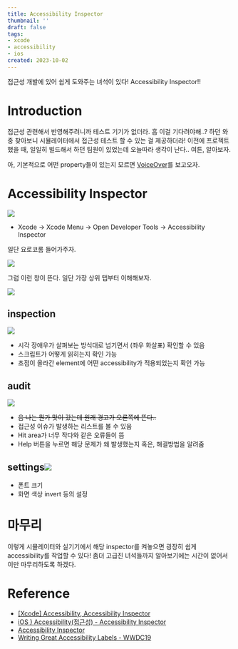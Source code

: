 ```yaml
---
title: Accessibility Inspector
thumbnail: ''
draft: false
tags:
- xcode
- accessibility
- ios
created: 2023-10-02
---
```


접근성 개발에 있어 쉽게 도와주는 녀석이 있다! Accessibility Inspector!!

# Introduction

접근성 관련해서 반영해주려니까 테스트 기기가 없더라. 흠 이걸 기다려야해..? 하던 와중 찾아보니 시뮬레이터에서 접근성 테스트 할 수 있는 걸 제공하더라! 이전에 프로젝트했을 때, 일일히 빌드해서 하던 팀원이 있었는데 오늘따라 생각이 난다.. 여튼, 알아보자.

아, 기본적으로 어떤 property들이 있는지 모르면 [VoiceOver](VoiceOver.md)를 보고오자.

# Accessibility Inspector

![](XcodeProject_21_Accessibility_Inspector_0.png)

* Xcode → Xcode Menu → Open Developer Tools → Accessibility Inspector

일단 요로코롬 들어가주자.

![](XcodeProject_21_Accessibility_Inspector_1.png)

그럼 이런 창이 뜬다. 일단 가장 상위 탭부터 이해해보자.

![](XcodeProject_21_Accessibility_Inspector_2.png)

## inspection

![](XcodeProject_21_Accessibility_Inspector_3.png)

* 시각 장애우가 살펴보는 방식대로 넘기면서 (좌우 화살표) 확인할 수 있음
* 스크립트가 어떻게 읽히는지 확인 가능
* 초점이 올라간 element에 어떤 accessibility가 적용되었는지 확인 가능

## audit

![](XcodeProject_21_Accessibility_Inspector_4.png)

* ~~음 나는 뭔가 맛이 갔는데 원래 경고가 오른쪽에 뜬다..~~
* 접근성 이슈가 발생하는 리스트를 볼 수 있음
* Hit area가 너무 작다와 같은 오류들이 뜸
* Help 버튼을 누르면 해당 문제가 왜 발생했는지 혹은, 해결방법을 알려줌

## settings![](XcodeProject_21_Accessibility_Inspector_5.png)

* 폰트 크기
* 화면 색상 invert 등의 설정

# 마무리

이렇게 시뮬레이터와 실기기에서 해당 inspector를 켜놓으면 굉장히 쉽게 accessibility를 작업할 수 있다! 좀더 고급진 녀석들까지 알아보기에는 시간이 없어서 이만 마무리하도록 하겠다.

# Reference

* [\[Xcode\] Accessibility, Accessibility Inspector](https://velog.io/@ryan-son/Xcode-Accessibility-Accessibility-Inspector)
* [iOS ) Accessibility(접근성) - Accessibility Inspector](https://zeddios.tistory.com/444)
* [Accessibility Inspector](https://developer.apple.com/videos/play/wwdc2019/257/)
* [Writing Great Accessibility Labels - WWDC19](https://developer.apple.com/videos/play/wwdc2019/254/)
